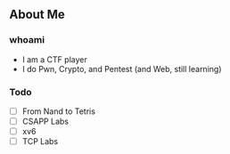 ## About Me

### whoami

- I am a CTF player
- I do Pwn, Crypto, and Pentest (and Web, still learning)

### Todo

- [ ] From Nand to Tetris
- [ ] CSAPP Labs
- [ ] xv6
- [ ] TCP Labs
